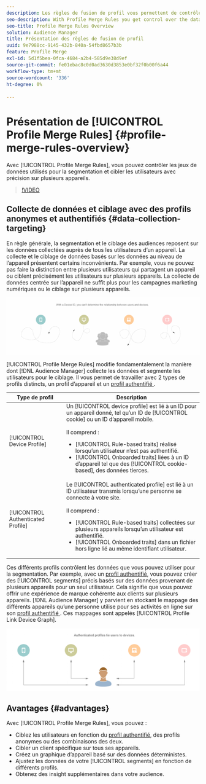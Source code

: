 ```yaml
---
description: Les règles de fusion de profil vous permettent de contrôler les jeux de données utilisés pour la segmentation et de cibler une personne avec précision sur plusieurs appareils.
seo-description: With Profile Merge Rules you get control over the data sets used for segmentation and can target a person accurately across multiple devices.
seo-title: Profile Merge Rules Overview
solution: Audience Manager
title: Présentation des règles de fusion de profil
uuid: 9e7988cc-9145-432b-840a-54fbd8657b3b
feature: Profile Merge
exl-id: 5d1f5bea-0fca-4684-a2b4-585d9e38d9ef
source-git-commit: fe01ebac8c0d0ad3630d3853e0bf32f0b00f6a44
workflow-type: tm+mt
source-wordcount: '336'
ht-degree: 0%

---
```


# Présentation de [!UICONTROL Profile Merge Rules] {#profile-merge-rules-overview}

Avec [!UICONTROL Profile Merge Rules], vous pouvez contrôler les jeux de données utilisés pour la segmentation et cibler les utilisateurs avec précision sur plusieurs appareils.

>[!VIDEO](https://video.tv.adobe.com/v/28974)

## Collecte de données et ciblage avec des profils anonymes et authentifiés {#data-collection-targeting}

En règle générale, la segmentation et le ciblage des audiences reposent sur les données collectées auprès de tous les utilisateurs d’un appareil. La collecte et le ciblage de données basés sur les données au niveau de l’appareil présentent certains inconvénients. Par exemple, vous ne pouvez pas faire la distinction entre plusieurs utilisateurs qui partagent un appareil ou ciblent précisément les utilisateurs sur plusieurs appareils. La collecte de données centrée sur l’appareil ne suffit plus pour les campagnes marketing numériques ou le ciblage sur plusieurs appareils.

![](assets/unauthenticated2.png)

[!UICONTROL Profile Merge Rules] modifie fondamentalement la manière dont [!DNL Audience Manager] collecte les données et segmente les utilisateurs pour le ciblage. Il vous permet de travailler avec 2 types de profils distincts, un profil d’appareil et un [ profil authentifié ](../../reference/visitor-authentication-states.md).

| Type de profil | Description |
|---|---|
| [!UICONTROL Device Profile] | Un [!UICONTROL device profile] est lié à un ID pour un appareil donné, tel qu’un ID de [!UICONTROL cookie] ou un ID d’appareil mobile.<br><br> Il comprend :<ul><li>[!UICONTROL Rule-based traits] réalisé lorsqu’un utilisateur n’est pas authentifié.</li><li>[!UICONTROL Onboarded traits] liées à un ID d’appareil tel que des [!UICONTROL cookie-based], des données tierces.</li></ul> |
| [!UICONTROL Authenticated Profile] | Le [!UICONTROL authenticated profile] est lié à un ID utilisateur transmis lorsqu’une personne se connecte à votre site.<br><br>Il comprend :<ul><li>[!UICONTROL Rule-based traits] collectées sur plusieurs appareils lorsqu’un utilisateur est authentifié.</li><li>[!UICONTROL Onboarded traits] dans un fichier hors ligne lié au même identifiant utilisateur.</li></ul> |

Ces différents profils contrôlent les données que vous pouvez utiliser pour la segmentation. Par exemple, avec un [profil authentifié](../../reference/visitor-authentication-states.md), vous pouvez créer des [!UICONTROL segments] précis basés sur des données provenant de plusieurs appareils pour un seul utilisateur. Cela signifie que vous pouvez offrir une expérience de marque cohérente aux clients sur plusieurs appareils. [!DNL Audience Manager] y parvient en stockant le mappage des différents appareils qu’une personne utilise pour ses activités en ligne sur son [ profil authentifié ](../../reference/visitor-authentication-states.md). Ces mappages sont appelés [!UICONTROL Profile Link Device Graph].

![](assets/authenticated2.png)

## Avantages {#advantages}

Avec [!UICONTROL Profile Merge Rules], vous pouvez :

* Ciblez les utilisateurs en fonction du [profil authentifié](../../reference/visitor-authentication-states.md), des profils anonymes ou des combinaisons des deux.
* Cibler un client spécifique sur tous ses appareils.
* Créez un graphique d’appareil basé sur des données déterministes.
* Ajustez les données de votre [!UICONTROL segments] en fonction de différents profils.
* Obtenez des insight supplémentaires dans votre audience.
